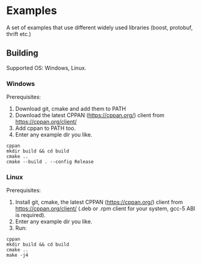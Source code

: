 # Examples

A set of examples that use different widely used libraries (boost, protobuf, thrift etc.)


## Building

Supported OS: Windows, Linux.

### Windows

Prerequisites:

1. Download git, cmake and add them to PATH
2. Download the latest CPPAN (https://cppan.org/) client from https://cppan.org/client/
3. Add cppan to PATH too.
4. Enter any example dir you like.

```
cppan
mkdir build && cd build
cmake ..
cmake --build . --config Release
```

### Linux

Prerequisites:

1. Install git, cmake, the latest CPPAN (https://cppan.org/) client from https://cppan.org/client/ (.deb or .rpm client for your system, gcc-5 ABI is required).
2. Enter any example dir you like.
3. Run:

```
cppan
mkdir build && cd build
cmake ..
make -j4
```
